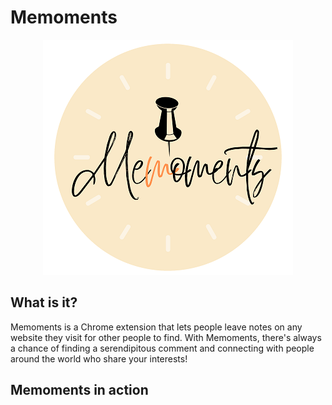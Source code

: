 # Memoments

<p align="center">
  <img src="https://github.com/kliuz/lovetheinternet/blob/main/image/logo.png?raw=true" alt="Memoments"/>
</p>

## What is it?
Memoments is a Chrome extension that lets people leave notes on any website they visit for other people to find. With Memoments, there's always a chance of finding a serendipitous comment and connecting with people around the world who share your interests!

## Memoments in action
